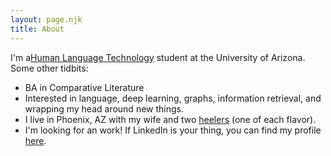 ```yaml
---
layout: page.njk
title: About
---
```

I'm a[Human Language Technology](https://linguistics.arizona.edu/master-science-human-language-technology-hlt) student at the University of Arizona. Some other tidbits:
- BA in Comparative Literature
- Interested in language, deep learning, graphs, information retrieval, and wrapping my head around new things.
- I live in Phoenix, AZ with my wife and two [heelers](https://en.wikipedia.org/wiki/Australian_Cattle_Dog) (one of each flavor).
- I'm looking for an work! If LinkedIn is your thing, you can find my profile [here](https://linkedin.com/in/jacksonmostoller).